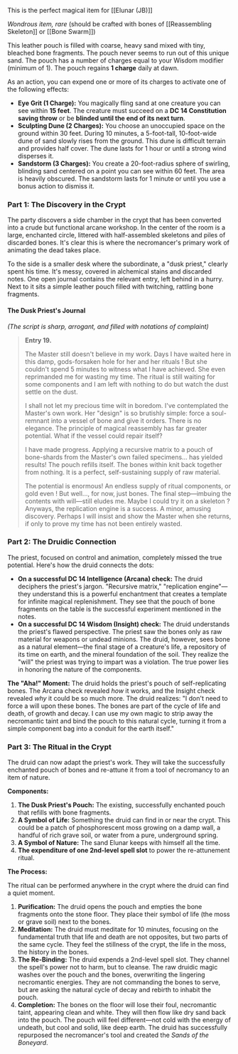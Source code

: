 This is the perfect magical item for [[Elunar (JB)]]

_Wondrous item, rare_ (should be crafted with bones of [[Reassembling Skeleton]] or [[Bone Swarm]])

This leather pouch is filled with coarse, heavy sand mixed with tiny, bleached bone fragments. The pouch never seems to run out of this unique sand. The pouch has a number of charges equal to your Wisdom modifier (minimum of 1). The pouch regains **1 charge** daily at dawn.

As an action, you can expend one or more of its charges to activate one of the following effects:
- **Eye Grit (1 Charge):** You magically fling sand at one creature you can see within **15 feet**. The creature must succeed on a **DC 14 Constitution saving throw** or be **blinded until the end of its next turn**.
- **Sculpting Dune (2 Charges):** You choose an unoccupied space on the ground within 30 feet. During 10 minutes, a 5-foot-tall, 10-foot-wide dune of sand slowly rises from the ground. This dune is difficult terrain and provides half cover. The dune lasts for 1 hour or until a strong wind disperses it.
- **Sandstorm (3 Charges):** You create a 20-foot-radius sphere of swirling, blinding sand centered on a point you can see within 60 feet. The area is heavily obscured. The sandstorm lasts for 1 minute or until you use a bonus action to dismiss it.

### Part 1: The Discovery in the Crypt

The party discovers a side chamber in the crypt that has been converted into a crude but functional arcane workshop. In the center of the room is a large, enchanted circle, littered with half-assembled skeletons and piles of discarded bones. It's clear this is where the necromancer's primary work of animating the dead takes place.

To the side is a smaller desk where the subordinate, a "dusk priest," clearly spent his time. It's messy, covered in alchemical stains and discarded notes. One open journal contains the relevant entry, left behind in a hurry. Next to it sits a simple leather pouch filled with twitching, rattling bone fragments.

#### **The Dusk Priest's Journal**
_(The script is sharp, arrogant, and filled with notations of complaint)_

> **Entry 19.**
> 
> The Master still doesn't believe in my work. Days I have waited here in this damp, gods-forsaken hole for her and her rituals ! But she couldn't spend 5 minutes to witness what I have achieved. She even reprimanded me for wasting my time. The ritual is still waiting for some components and I am left with nothing to do but watch the dust settle on the dust.
> 
> I shall not let my precious time wilt in boredom. I've contemplated the Master's own work. Her "design" is so brutishly simple: force a soul-remnant into a vessel of bone and give it orders. There is no elegance. The principle of magical reassembly has far greater potential. What if the vessel could repair itself?
> 
> I have made progress. Applying a recursive matrix to a pouch of bone-shards from the Master's own failed specimens... has yielded results! The pouch refills itself. The bones within knit back together from nothing. It is a perfect, self-sustaining supply of raw material.
> 
> The potential is enormous! An endless supply of ritual components, or gold even ! But well..., for now, just bones. The final step—imbuing the contents with will—still eludes me. Maybe I could try it on a skeleton ? Anyways, the replication engine is a success. A minor, amusing discovery. Perhaps I will insist and show the Master when she returns, if only to prove my time has not been entirely wasted.

### Part 2: The Druidic Connection

The priest, focused on control and animation, completely missed the true potential. Here's how the druid connects the dots:

- **On a successful DC 14 Intelligence (Arcana) check:** The druid deciphers the priest's jargon. "Recursive matrix," "replication engine"—they understand this is a powerful enchantment that creates a template for infinite magical replenishment. They see that the pouch of bone fragments on the table is the successful experiment mentioned in the notes.
- **On a successful DC 14 Wisdom (Insight) check:** The druid understands the priest's flawed perspective. The priest saw the bones only as raw material for weapons or undead minions. The druid, however, sees bone as a natural element—the final stage of a creature's life, a repository of its time on earth, and the mineral foundation of the soil. They realize the "will" the priest was trying to impart was a violation. The true power lies in honoring the nature of the components.

**The "Aha!" Moment:** The druid holds the priest's pouch of self-replicating bones. The Arcana check revealed _how_ it works, and the Insight check revealed _why_ it could be so much more. The druid realizes: "I don't need to force a will upon these bones. The bones are part of the cycle of life and death, of growth and decay. I can use my own magic to strip away the necromantic taint and bind the pouch to this natural cycle, turning it from a simple component bag into a conduit for the earth itself."

### Part 3: The Ritual in the Crypt

The druid can now adapt the priest's work. They will take the successfully enchanted pouch of bones and re-attune it from a tool of necromancy to an item of nature.

**Components:**

1. **The Dusk Priest's Pouch:** The existing, successfully enchanted pouch that refills with bone fragments.
2. **A Symbol of Life:** Something the druid can find in or near the crypt. This could be a patch of phosphorescent moss growing on a damp wall, a handful of rich grave soil, or water from a pure, underground spring.
3. **A Symbol of Nature:** The sand Elunar keeps with himself all the time.
4. **The expenditure of one 2nd-level spell slot** to power the re-attunement ritual.

**The Process:**

The ritual can be performed anywhere in the crypt where the druid can find a quiet moment.

1. **Purification:** The druid opens the pouch and empties the bone fragments onto the stone floor. They place their symbol of life (the moss or grave soil) next to the bones.
2. **Meditation:** The druid must meditate for 10 minutes, focusing on the fundamental truth that life and death are not opposites, but two parts of the same cycle. They feel the stillness of the crypt, the life in the moss, the history in the bones.
3. **The Re-Binding:** The druid expends a 2nd-level spell slot. They channel the spell's power not to harm, but to cleanse. The raw druidic magic washes over the pouch and the bones, overwriting the lingering necromantic energies. They are not commanding the bones to serve, but are asking the natural cycle of decay and rebirth to inhabit the pouch.
4. **Completion:** The bones on the floor will lose their foul, necromantic taint, appearing clean and white. They will then flow like dry sand back into the pouch. The pouch will feel different—not cold with the energy of undeath, but cool and solid, like deep earth. The druid has successfully repurposed the necromancer's tool and created the _Sands of the Boneyard_.